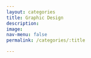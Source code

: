 ```yaml
---
layout: categories
title: Graphic Design
description:
image:
nav-menu: false
permalink: /categories/:title

---
```

